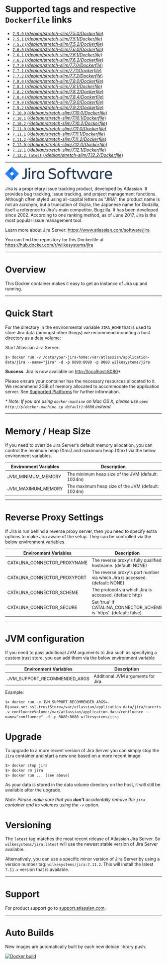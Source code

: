 # Supported tags and respective `Dockerfile` links

-	[`7.5.0` (*/debian/stretch-slim/7.5.0/Dockerfile*)](https://github.com/wilkesystems/docker-jira/blob/master/debian/stretch-slim/7.5.0/Dockerfile)
-	[`7.5.1` (*/debian/stretch-slim/7.5.1/Dockerfile*)](https://github.com/wilkesystems/docker-jira/blob/master/debian/stretch-slim/7.5.1/Dockerfile)
-	[`7.5.2` (*/debian/stretch-slim/7.5.2/Dockerfile*)](https://github.com/wilkesystems/docker-jira/blob/master/debian/stretch-slim/7.5.2/Dockerfile)
-	[`7.6.0` (*/debian/stretch-slim/7.6.0/Dockerfile*)](https://github.com/wilkesystems/docker-jira/blob/master/debian/stretch-slim/7.6.0/Dockerfile)
-	[`7.6.1` (*/debian/stretch-slim/7.6.1/Dockerfile*)](https://github.com/wilkesystems/docker-jira/blob/master/debian/stretch-slim/7.6.1/Dockerfile)
-	[`7.6.2` (*/debian/stretch-slim/7.6.2/Dockerfile*)](https://github.com/wilkesystems/docker-jira/blob/master/debian/stretch-slim/7.6.2/Dockerfile)
-	[`7.7.0` (*/debian/stretch-slim/7.7.0/Dockerfile*)](https://github.com/wilkesystems/docker-jira/blob/master/debian/stretch-slim/7.7.0/Dockerfile)
-	[`7.7.1` (*/debian/stretch-slim/7.7.1/Dockerfile*)](https://github.com/wilkesystems/docker-jira/blob/master/debian/stretch-slim/7.7.1/Dockerfile)
-	[`7.7.2` (*/debian/stretch-slim/7.7.2/Dockerfile*)](https://github.com/wilkesystems/docker-jira/blob/master/debian/stretch-slim/7.7.2/Dockerfile)
-	[`7.8.0` (*/debian/stretch-slim/7.8.0/Dockerfile*)](https://github.com/wilkesystems/docker-jira/blob/master/debian/stretch-slim/7.8.0/Dockerfile)
-	[`7.8.1` (*/debian/stretch-slim/7.8.1/Dockerfile*)](https://github.com/wilkesystems/docker-jira/blob/master/debian/stretch-slim/7.8.1/Dockerfile)
-	[`7.8.2` (*/debian/stretch-slim/7.8.2/Dockerfile*)](https://github.com/wilkesystems/docker-jira/blob/master/debian/stretch-slim/7.8.2/Dockerfile)
-	[`7.8.4` (*/debian/stretch-slim/7.8.4/Dockerfile*)](https://github.com/wilkesystems/docker-jira/blob/master/debian/stretch-slim/7.8.4/Dockerfile)
-	[`7.9.0` (*/debian/stretch-slim/7.9.0/Dockerfile*)](https://github.com/wilkesystems/docker-jira/blob/master/debian/stretch-slim/7.9.0/Dockerfile)
-	[`7.9.2` (*/debian/stretch-slim/7.9.2/Dockerfile*)](https://github.com/wilkesystems/docker-jira/blob/master/debian/stretch-slim/7.9.2/Dockerfile)
-	[`7.10.0` (*/debian/stretch-slim/7.10.0/Dockerfile*)](https://github.com/wilkesystems/docker-jira/blob/master/debian/stretch-slim/7.10.0/Dockerfile)
-	[`7.10.1` (*/debian/stretch-slim/7.10.1/Dockerfile*)](https://github.com/wilkesystems/docker-jira/blob/master/debian/stretch-slim/7.10.1/Dockerfile)
-	[`7.10.2` (*/debian/stretch-slim/7.10.2/Dockerfile*)](https://github.com/wilkesystems/docker-jira/blob/master/debian/stretch-slim/7.10.2/Dockerfile)
-	[`7.11.0` (*/debian/stretch-slim/7.11.0/Dockerfile*)](https://github.com/wilkesystems/docker-jira/blob/master/debian/stretch-slim/7.11.0/Dockerfile)
-	[`7.11.1` (*/debian/stretch-slim/7.11.1/Dockerfile*)](https://github.com/wilkesystems/docker-jira/blob/master/debian/stretch-slim/7.11.1/Dockerfile)
-	[`7.11.2` (*/debian/stretch-slim/7.11.2/Dockerfile*)](https://github.com/wilkesystems/docker-jira/blob/master/debian/stretch-slim/7.11.2/Dockerfile)
-	[`7.12.0` (*/debian/stretch-slim/7.12.0/Dockerfile*)](https://github.com/wilkesystems/docker-jira/blob/master/debian/stretch-slim/7.12.0/Dockerfile)
-	[`7.12.1` (*/debian/stretch-slim/7.12.1/Dockerfile*)](https://github.com/wilkesystems/docker-jira/blob/master/debian/stretch-slim/7.12.1/Dockerfile)
-	[`7.12.2`, `latest` (*/debian/stretch-slim/7.12.2/Dockerfile*)](https://github.com/wilkesystems/docker-jira/blob/master/debian/stretch-slim/7.12.2/Dockerfile)

----------------

![Atlassian JIRA Software](https://github.com/wilkesystems/docker-jira/raw/master/docs/logo.png)

Jira is a proprietary issue tracking product, developed by Atlassian. It provides bug tracking, issue tracking, and project management functions. Although often styled using all-capital letters as "JIRA", the product name is not an acronym, but a truncation of Gojira, the Japanese name for Godzilla, itself a reference to Jira's main competitor, Bugzilla. It has been developed since 2002. According to one ranking method, as of June 2017, Jira is the most popular issue management tool.
 
Learn more about Jira Server: <https://www.atlassian.com/software/jira>

You can find the repository for this Dockerfile at <https://hub.docker.com/r/wilkesystems/jira>

---------------- 

# Overview
 
This Docker container makes it easy to get an instance of Jira up and running.
 
----------------

# Quick Start
 
For the directory in the environmental variable `JIRA_HOME` that is used to store Jira data
(amongst other things) we recommend mounting a host directory as a [data volume](https://docs.docker.com/userguide/dockervolumes/#mount-a-host-directory-as-a-data-volume):
 
Start Atlassian Jira Server:
 
    $> docker run -v /data/your-jira-home:/var/atlassian/application-data/jira --name="jira" -d -p 8090:8090 -p 8080 wilkesystems/jira
 

**Success**. Jira is now available on [http://localhost:8080](http://localhost:8080)*
 
Please ensure your container has the necessary resources allocated to it.
We recommend 2GiB of memory allocated to accommodate the application server.
See [Supported Platforms](https://confluence.atlassian.com/display/DOC/Supported+platforms) for further information.
     
 
_* Note: If you are using `docker-machine` on Mac OS X, please use `open http://$(docker-machine ip default):8080` instead._

----------------
 
# Memory / Heap Size

If you need to override Jira Server's default memory allocation, you can control the minimum heap (Xms) and maximum heap (Xmx) via the below environment variables.

| Environment Variables | Description                                       |
|-----------------------|---------------------------------------------------|
| JVM_MINIMUM_MEMORY    | The minimum heap size of the JVM (default: 1024m) |
| JVM_MAXIMUM_MEMORY    | The maximum heap size of the JVM (default: 1024m) |

----------------

# Reverse Proxy Settings

If Jira is run behind a reverse proxy server, then you need to specify extra options to make Jira aware of the setup. They can be controlled via the below environment variables.

| Environment Variables        | Description                                                                 |
|------------------------------|-----------------------------------------------------------------------------|
| CATALINA_CONNECTOR_PROXYNAME | The reverse proxy's fully qualified hostname. (default: NONE)               |
| CATALINA_CONNECTOR_PROXYPORT | The reverse proxy's port number via which Jira is accessed. (default: NONE) |
| CATALINA_CONNECTOR_SCHEME    | The protocol via which Jira is accessed. (default: http)                    |
| CATALINA_CONNECTOR_SECURE    | Set 'true' if CATALINA_CONNECTOR_SCHEME is 'https'. (default: false)        |

----------------

# JVM configuration

If you need to pass additional JVM arguments to Jira such as specifying a custom trust store, you can add them via the below environment variable

| Environment Variables        | Description                       |
|------------------------------|-----------------------------------|
| JVM_SUPPORT_RECOMMENDED_ARGS | Additional JVM arguments for Jira |
   
Example:

    $> docker run -e JVM_SUPPORT_RECOMMENDED_ARGS=-Djavax.net.ssl.trustStore=/var/atlassian/application-data/jira/cacerts -v confluenceVolume:/var/atlassian/application-data/confluence --name="confluence" -d -p 8080:8080 wilkesystems/jira

 
# Upgrade
 
To upgrade to a more recent version of Jira Server you can simply stop the `Jira`
container and start a new one based on a more recent image:
 
    $> docker stop jira
    $> docker rm jira
    $> docker run ... (see above)
 
As your data is stored in the data volume directory on the host, it will still
be available after the upgrade.
 
_Note: Please make sure that you **don't** accidentally remove the `jira`
container and its volumes using the `-v` option._
 
# Versioning
 
The `latest` tag matches the most recent release of Atlassian Jira Server.
So `wilkesystems/jira:latest` will use the newest stable version of Jira Server available.
 
Alternatively, you can use a specific minor version of Jira Server by using a version number
tag: `wilkesystems/jira:7.11.2`. This will install the latest `7.11.x` version that
is available.

----------------

# Support

For product support go to [support.atlassian.com](http://support.atlassian.com).  

----------------

# Auto Builds

New images are automatically built by each new debian library push.

[![Docker build](https://dockeri.co/image/wilkesystems/jira)](https://hub.docker.com/r/wilkesystems/jira/)